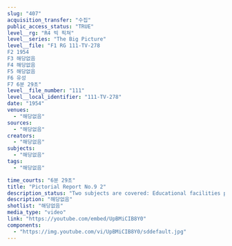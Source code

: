 ```yaml
---
slug: "407"
acquisition_transfer: "수집"
public_access_status: "TRUE"
level__rg: "R4 빅 픽쳐"
level__series: "The Big Picture"
level__file: "F1 RG 111-TV-278
F2 1954
F3 해당없음
F4 해당없음
F5 해당없음
F6 유성
F7 6분 29초"
level__file_number: "111"
level__local_identifier: "111-TV-278"
date: "1954"
venues: 
  - "해당없음"
sources: 
  - "해당없음"
creators: 
  - "해당없음"
subjects: 
  - "해당없음"
tags: 
  - "해당없음"

time_courts: "6분 29초"
title: "Pictorial Report No.9 2"
description_status: "Two subjects are covered: Educational facilities provided by the Army for American service dependents in Germany; and a letter from a Mother C she had visited her son at For Bragg, N.C. (Mrs. Charles Porter Athertor Exeter, New Hampshire)"
description: "해당없음"
shotlist: "해당없음"
media_type: "video"
link: "https://youtube.com/embed/UpBMiCIB8Y0"
components: 
  - "https://img.youtube.com/vi/UpBMiCIB8Y0/sddefault.jpg"
---
```

